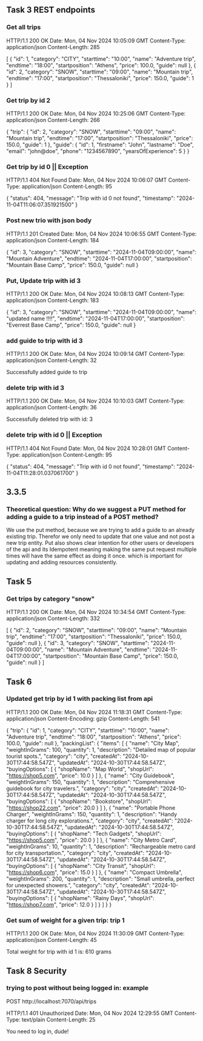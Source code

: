 ## Task 3 REST endpoints

### Get all trips

HTTP/1.1 200 OK
Date: Mon, 04 Nov 2024 10:05:09 GMT
Content-Type: application/json
Content-Length: 285

[
{
"id": 1,
"category": "CITY",
"starttime": "10:00",
"name": "Adventure trip",
"endtime": "18:00",
"startposition": "Athens",
"price": 100.0,
"guide": null
},
{
"id": 2,
"category": "SNOW",
"starttime": "09:00",
"name": "Mountain trip",
"endtime": "17:00",
"startposition": "Thessaloniki",
"price": 150.0,
"guide": 1
}
]

### Get trip by id 2

HTTP/1.1 200 OK
Date: Mon, 04 Nov 2024 10:25:06 GMT
Content-Type: application/json
Content-Length: 266

{
"trip": {
"id": 2,
"category": "SNOW",
"starttime": "09:00",
"name": "Mountain trip",
"endtime": "17:00",
"startposition": "Thessaloniki",
"price": 150.0,
"guide": 1
},
"guide": {
"id": 1,
"firstname": "John",
"lastname": "Doe",
"email": "john@doe",
"phone": "1234567890",
"yearsOfExperience": 5
}
}

### Get trip by id 0 || Exception

HTTP/1.1 404 Not Found
Date: Mon, 04 Nov 2024 10:06:07 GMT
Content-Type: application/json
Content-Length: 95

{
"status": 404,
"message": "Trip with id 0 not found",
"timestamp": "2024-11-04T11:06:07.351921500"
}

### Post new trio with json body

HTTP/1.1 201 Created
Date: Mon, 04 Nov 2024 10:06:55 GMT
Content-Type: application/json
Content-Length: 184

{
"id": 3,
"category": "SNOW",
"starttime": "2024-11-04T09:00:00",
"name": "Mountain Adventure",
"endtime": "2024-11-04T17:00:00",
"startposition": "Mountain Base Camp",
"price": 150.0,
"guide": null
}

### Put, Update trip with id 3

HTTP/1.1 200 OK
Date: Mon, 04 Nov 2024 10:08:13 GMT
Content-Type: application/json
Content-Length: 183

{
"id": 3,
"category": "SNOW",
"starttime": "2024-11-04T09:00:00",
"name": "updated name !!!!",
"endtime": "2024-11-04T17:00:00",
"startposition": "Everrest Base Camp",
"price": 150.0,
"guide": null
}

### add guide to trip with id 3

HTTP/1.1 200 OK
Date: Mon, 04 Nov 2024 10:09:14 GMT
Content-Type: application/json
Content-Length: 32

Successfully added guide to trip

### delete trip with id 3

HTTP/1.1 200 OK
Date: Mon, 04 Nov 2024 10:10:03 GMT
Content-Type: application/json
Content-Length: 36

Successfully deleted trip with id: 3

### delete trip with id 0 || Exception

HTTP/1.1 404 Not Found
Date: Mon, 04 Nov 2024 10:28:01 GMT
Content-Type: application/json
Content-Length: 95

{
"status": 404,
"message": "Trip with id 0 not found",
"timestamp": "2024-11-04T11:28:01.037061700"
}

## 3.3.5

### Theoretical question: Why do we suggest a PUT method for adding a guide to a trip instead of a POST method?

We use the put method, because we are trying to add a guide to an already existing trip. Therefor we only need to update
that one value and not post a new trip entity.
Put also shows clear intention for other users or developers of the api
and its Idempotent meaning making the same put request multiple times will have the same effect as doing it once.
which is important for updating and adding resources consistently.

## Task 5

### Get trips by category "snow"

HTTP/1.1 200 OK
Date: Mon, 04 Nov 2024 10:34:54 GMT
Content-Type: application/json
Content-Length: 332

[
{
"id": 2,
"category": "SNOW",
"starttime": "09:00",
"name": "Mountain trip",
"endtime": "17:00",
"startposition": "Thessaloniki",
"price": 150.0,
"guide": null
},
{
"id": 3,
"category": "SNOW",
"starttime": "2024-11-04T09:00:00",
"name": "Mountain Adventure",
"endtime": "2024-11-04T17:00:00",
"startposition": "Mountain Base Camp",
"price": 150.0,
"guide": null
}
]

## Task 6

### Updated get trip by id 1 with packing list from api

HTTP/1.1 200 OK
Date: Mon, 04 Nov 2024 11:18:31 GMT
Content-Type: application/json
Content-Encoding: gzip
Content-Length: 541

{
"trip": {
"id": 1,
"category": "CITY",
"starttime": "10:00",
"name": "Adventure trip",
"endtime": "18:00",
"startposition": "Athens",
"price": 100.0,
"guide": null
},
"packingList": {
"items": [
{
"name": "City Map",
"weightInGrams": 100,
"quantity": 1,
"description": "Detailed map of popular tourist spots.",
"category": "city",
"createdAt": "2024-10-30T17:44:58.547Z",
"updatedAt": "2024-10-30T17:44:58.547Z",
"buyingOptions": [
{
"shopName": "Map World",
"shopUrl": "https://shop5.com",
"price": 10.0
}
]
},
{
"name": "City Guidebook",
"weightInGrams": 150,
"quantity": 1,
"description": "Comprehensive guidebook for city travelers.",
"category": "city",
"createdAt": "2024-10-30T17:44:58.547Z",
"updatedAt": "2024-10-30T17:44:58.547Z",
"buyingOptions": [
{
"shopName": "Bookstore",
"shopUrl": "https://shop22.com",
"price": 20.0
}
]
},
{
"name": "Portable Phone Charger",
"weightInGrams": 150,
"quantity": 1,
"description": "Handy charger for long city explorations.",
"category": "city",
"createdAt": "2024-10-30T17:44:58.547Z",
"updatedAt": "2024-10-30T17:44:58.547Z",
"buyingOptions": [
{
"shopName": "Tech Gadgets",
"shopUrl": "https://shop5.com",
"price": 20.0
}
]
},
{
"name": "City Metro Card",
"weightInGrams": 10,
"quantity": 1,
"description": "Rechargeable metro card for city transportation.",
"category": "city",
"createdAt": "2024-10-30T17:44:58.547Z",
"updatedAt": "2024-10-30T17:44:58.547Z",
"buyingOptions": [
{
"shopName": "City Transit",
"shopUrl": "https://shop6.com",
"price": 15.0
}
]
},
{
"name": "Compact Umbrella",
"weightInGrams": 200,
"quantity": 1,
"description": "Small umbrella, perfect for unexpected showers.",
"category": "city",
"createdAt": "2024-10-30T17:44:58.547Z",
"updatedAt": "2024-10-30T17:44:58.547Z",
"buyingOptions": [
{
"shopName": "Rainy Days",
"shopUrl": "https://shop7.com",
"price": 12.0
}
]
}
]
}
}


### Get sum of weight for a given trip: trip 1
HTTP/1.1 200 OK
Date: Mon, 04 Nov 2024 11:30:09 GMT
Content-Type: application/json
Content-Length: 45

Total weight for trip with id 1 is: 610 grams


## Task 8 Security

### trying to post without being logged in: example

POST http://localhost:7070/api/trips

HTTP/1.1 401 Unauthorized
Date: Mon, 04 Nov 2024 12:29:55 GMT
Content-Type: text/plain
Content-Length: 25

You need to log in, dude!
